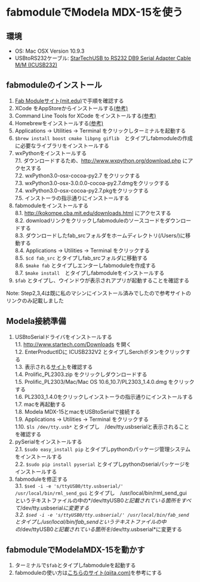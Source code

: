 fabmoduleでModela MDX-15を使う
==============================

環境
----
 * OS: Mac OSX Version 10.9.3
 * USBtoRS232ケーブル: [StarTechUSB to RS232 DB9 Serial Adapter Cable M/M (ICUSB232)](http://www.amazon.com/StarTech-RS232-Serial-Adapter-Cable/dp/B000067SNB/ref=sr_1_16?s=electronics&ie=UTF8&qid=1401599135&sr=1-16&keywords=star+tech+serial)


fabmoduleのインストール
-----------------------
1. [Fab Moduleサイト(mit.edu)](http://kokompe.cba.mit.edu/downloads.html)で手順を確認する
2. XCode をAppStoreからインストールする[(参考)](https://itunes.apple.com/jp/app/xcode/id497799835?mt=12)
3. Command Line Tools for XCode をインストールする[(参考)](http://qiita.com/3yatsu/items/47470091277d46f3fde2)
4. Homebrewをインストールする[(参考)](http://qiita.com/b4b4r07/items/6efebc2f3d1cbbd393fc)
5. Applications -> Utilities -> Terminal をクリックしターミナルを起動する
6. `$brew install boost cmake libpng giflib`　とタイプしfabmoduleの作成に必要なライブラリをインストールする
7. wxPythonをインストールする  
 7.1. ダウンロードするため、http://www.wxpython.org/download.php にアクセスする  
 7.2. wxPython3.0-osx-cocoa-py2.7 をクリックする  
 7.3. wxPython3.0-osx-3.0.0.0-cocoa-py2.7.dmgをクリックする  
 7.4. wxPython3.0-osx-cocoa-py2.7.pkgをクリックする  
 7.5. インストーラの指示通りにインストールする  
8. fabmoduleをインストールする    
 8.1. http://kokompe.cba.mit.edu/downloads.html にアクセスする  
 8.2. downloadリンクをクリックしfabmoduleのソースコードをダウンロードする  
 8.3. ダウンロードしたfab_srcフォルダをホームディレクトリ(/Users/<your home>)に移動する  
 8.4. Applications -> Utilities -> Terminal をクリックする  
 8.5. `$cd fab_src` とタイプしfab_srcフォルダに移動する  
 8.6. `$make fab` とタイプしエンターしfabmoduleを作成する  
 8.7. `$make install`　とタイプしfabmoduleをインストールする  
9. `$fab` とタイプし、ウインドウが表示されアプリが起動することを確認する


Note: Step2,3,4は既に私のマシンにインストール済みでしたので参考サイトのリンクのみ記載しました

Modela接続準備
--------------
1. USBtoSerialドライバをインストールする  
 1.1. http://www.startech.com/Downloads を開く  
 1.2. EnterProductIDに ICUSB232V2 とタイプしSerchボタンをクリックする  
 1.3. 表示される[サイト](http://www.startech.com/Cards-Adapters/Serial-Cards-Adapters/USB-to-RS232-Serial-Adapter-Cable~ICUSB232V2#dnlds)を確認する  
 1.4. Prolific_PL2303.zip をクリックしダウンロードする  
 1.5. Prolific_PL2303/Mac/Mac OS 10.6_10.7/PL2303_1.4.0.dmg をクリックする  
 1.6. PL2303_1.4.0をクリックしインストーラの指示通りにインストールする  
 1.7. macを再起動する  
 1.8. Modela MDX-15とmacをUSBtoSerialで接続する  
 1.9. Applications -> Utilities -> Terminal をクリックする  
 1.10. `$ls /dev/tty.usb*` とタイプし　/dev/tty.usbserialと表示されることを確認する  
2. pySerialをインストールする  
 2.1. `$sudo easy_install pip` とタイプしpythonのパッケージ管理システムをインストールする  
 2.2. `$sudo pip install pyserial` とタイプしpythonのserialパッケージをインストールする  
3. fabmoduleを修正する  
3.1. `$sed -i -e 's/ttyUSB0/tty.usbserial/' /usr/local/bin/rml_send_gui` とタイプし　/usr/local/bin/rml_send_gui　というテキストファイルの中の*/dev/ttyUSB0*と記載されている箇所をすべて*/dev/tty.usbserial*に変更する  
3.2. `$sed -i -e 's/ttyUSB0/tty.usbserial/' /usr/local/bin/fab_send` とタイプし/usr/local/bin/fab_sendというテキストファイルの中の*/dev/ttyUSB0*と記載されている箇所を*/dev/tty.usbserial*に変更する  
 
fabmoduleでModelaMDX-15を動かす
-------------------------------
1. ターミナルで`$fab`とタイプしfabmoduleを起動する
2. fabmoduleの使い方は[こちらのサイト(qiita.com)](http://qiita.com/mio_k/items/231fec28b5491345e469)を参考にする
 

